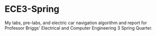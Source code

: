 # ECE3-Spring

My labs, pre-labs, and electric car navigation algorithm and report for Professor Briggs' Electrical and Computer Engineering 3 Spring Quarter.
